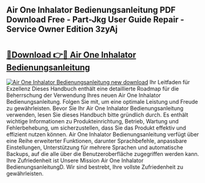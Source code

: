 ## Air One Inhalator Bedienungsanleitung PDF Download Free - Part-Jkg User Guide Repair - Service Owner Edition 3zyAj

# <h2><a href="http://df45fm.blite.top/?on=Air+One+Inhalator+Bedienungsanleitung">🔗Download 👉🔴 Air One Inhalator Bedienungsanleitung</a></h2>

[![Air One Inhalator Bedienungsanleitung new download](https://i.imgur.com/lujVjoI.png)](http://df45fm.blite.top/?on=Air+One+Inhalator+Bedienungsanleitung)
Ihr Leitfaden für Exzellenz Dieses Handbuch enthält eine detaillierte Roadmap für die Beherrschung der Verwendung Ihres neuen Air One Inhalator Bedienungsanleitung. Folgen Sie mit, um eine optimale Leistung und Freude zu gewährleisten. Bevor Sie Ihr Air One Inhalator Bedienungsanleitung verwenden, lesen Sie dieses Handbuch bitte gründlich durch. Es enthält wichtige Informationen zu Produkteinrichtung, Betrieb, Wartung und Fehlerbehebung, um sicherzustellen, dass Sie das Produkt effektiv und effizient nutzen können. Air One Inhalator Bedienungsanleitung verfügt über eine Reihe erweiterter Funktionen, darunter Sprachbefehle, anpassbare Einstellungen, Unterstützung für mehrere Sprachen und automatische Backups, auf die alle über die Benutzeroberfläche zugegriffen werden kann. Ihre Zufriedenheit ist Unsere Mission Air One Inhalator BedienungsanleitungD. Wir sind bestrebt, Ihre vollste Zufriedenheit zu gewährleisten.
